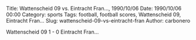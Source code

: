 Title: Wattenscheid 09 vs. Eintracht Fran…, 1990/10/06
Date: 1990/10/06 00:00
Category: sports
Tags: football, football scores, Wattenscheid 09, Eintracht Fran…
Slug: wattenscheid-09-vs-eintracht-fran
Author: carbonero


Wattenscheid 09 1 - 0 Eintracht Fran…
